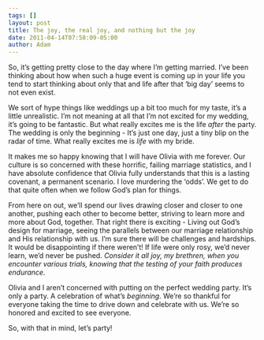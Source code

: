 ```yaml
---
tags: []
layout: post
title: The joy, the real joy, and nothing but the joy
date: 2011-04-14T07:58:09-05:00
author: Adam
---
```


So, it’s getting pretty close to the day where I’m getting married. I’ve been thinking about how when such a huge event is coming up in your life you tend to start thinking about only that and life after that ‘big day’ seems to not even exist.

We sort of hype things like weddings up a bit too much for my taste, it’s a little unrealistic. I’m not meaning at all that I’m not excited for my wedding, it’s going to be fantastic. But what really excites me is the life *after* the party. The wedding is only the beginning - It’s just one day, just a tiny blip on the radar of time. What really excites me is *life* with my bride.

It makes me so happy knowing that I will have Olivia with me forever. Our culture is so concerned with these horrific, failing marriage statistics, and I have absolute confidence that Olivia fully understands that this is a lasting covenant, a permanent scenario. I love murdering the ‘odds’. We get to do that quite often when we follow God’s plan for things.

From here on out, we’ll spend our lives drawing closer and closer to one another, pushing each other to become better, striving to learn more and more about God, together. That right there is exciting - Living out God’s design for marriage, seeing the parallels between our marriage relationship and His relationship with us. I’m sure there will be challenges and hardships. It would be disappointing if there weren’t! If life were only rosy, we’d never learn, we’d never be pushed. *Consider it all joy, my brethren, when you encounter various trials, knowing that the testing of your faith produces endurance.*

Olivia and I aren’t concerned with putting on the perfect wedding party. It’s only a party. A celebration of what’s *beginning*. We’re so thankful for everyone taking the time to drive down and celebrate with us. We’re so honored and excited to see everyone.

So, with that in mind, let’s party!
